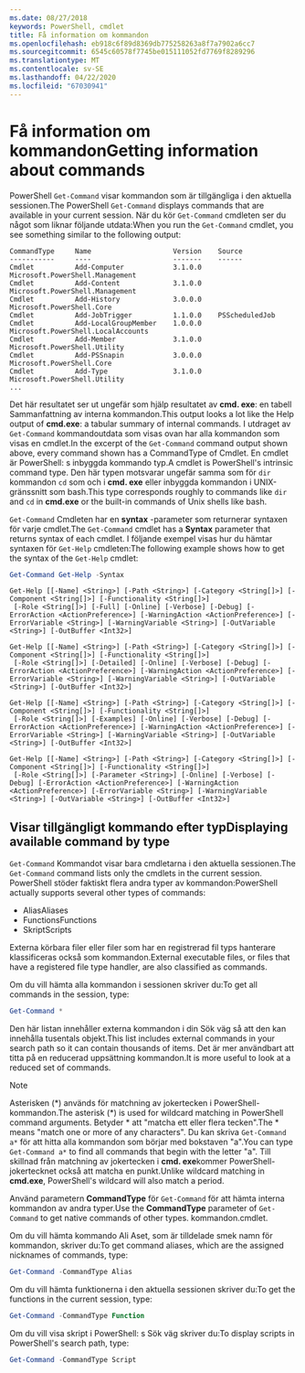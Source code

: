 ```yaml
---
ms.date: 08/27/2018
keywords: PowerShell, cmdlet
title: Få information om kommandon
ms.openlocfilehash: eb918c6f89d8369db775258263a8f7a7902a6cc7
ms.sourcegitcommit: 6545c60578f7745be015111052fd7769f8289296
ms.translationtype: MT
ms.contentlocale: sv-SE
ms.lasthandoff: 04/22/2020
ms.locfileid: "67030941"
---
```

# <a name="getting-information-about-commands"></a><span data-ttu-id="2319b-103">Få information om kommandon</span><span class="sxs-lookup"><span data-stu-id="2319b-103">Getting information about commands</span></span>

<span data-ttu-id="2319b-104">PowerShell `Get-Command` visar kommandon som är tillgängliga i den aktuella sessionen.</span><span class="sxs-lookup"><span data-stu-id="2319b-104">The PowerShell `Get-Command` displays commands that are available in your current session.</span></span>
<span data-ttu-id="2319b-105">När du kör `Get-Command` cmdleten ser du något som liknar följande utdata:</span><span class="sxs-lookup"><span data-stu-id="2319b-105">When you run the `Get-Command` cmdlet, you see something similar to the following output:</span></span>

```output
CommandType     Name                    Version    Source
-----------     ----                    -------    ------
Cmdlet          Add-Computer            3.1.0.0    Microsoft.PowerShell.Management
Cmdlet          Add-Content             3.1.0.0    Microsoft.PowerShell.Management
Cmdlet          Add-History             3.0.0.0    Microsoft.PowerShell.Core
Cmdlet          Add-JobTrigger          1.1.0.0    PSScheduledJob
Cmdlet          Add-LocalGroupMember    1.0.0.0    Microsoft.PowerShell.LocalAccounts
Cmdlet          Add-Member              3.1.0.0    Microsoft.PowerShell.Utility
Cmdlet          Add-PSSnapin            3.0.0.0    Microsoft.PowerShell.Core
Cmdlet          Add-Type                3.1.0.0    Microsoft.PowerShell.Utility
...
```

<span data-ttu-id="2319b-106">Det här resultatet ser ut ungefär som hjälp resultatet av **cmd. exe**: en tabell Sammanfattning av interna kommandon.</span><span class="sxs-lookup"><span data-stu-id="2319b-106">This output looks a lot like the Help output of **cmd.exe**: a tabular summary of internal commands.</span></span> <span data-ttu-id="2319b-107">I utdraget av `Get-Command` kommandoutdata som visas ovan har alla kommandon som visas en cmdlet.</span><span class="sxs-lookup"><span data-stu-id="2319b-107">In the excerpt of the `Get-Command` command output shown above, every command shown has a CommandType of Cmdlet.</span></span> <span data-ttu-id="2319b-108">En cmdlet är PowerShell: s inbyggda kommando typ.</span><span class="sxs-lookup"><span data-stu-id="2319b-108">A cmdlet is PowerShell's intrinsic command type.</span></span> <span data-ttu-id="2319b-109">Den här typen motsvarar ungefär samma som för `dir` kommandon `cd` som och i **cmd. exe** eller inbyggda kommandon i UNIX-gränssnitt som bash.</span><span class="sxs-lookup"><span data-stu-id="2319b-109">This type corresponds roughly to commands like `dir` and `cd` in **cmd.exe** or the built-in commands of Unix shells like bash.</span></span>

<span data-ttu-id="2319b-110">`Get-Command` Cmdleten har en **syntax** -parameter som returnerar syntaxen för varje cmdlet.</span><span class="sxs-lookup"><span data-stu-id="2319b-110">The `Get-Command` cmdlet has a **Syntax** parameter that returns syntax of each cmdlet.</span></span> <span data-ttu-id="2319b-111">I följande exempel visas hur du hämtar syntaxen för `Get-Help` cmdleten:</span><span class="sxs-lookup"><span data-stu-id="2319b-111">The following example shows how to get the syntax of the `Get-Help` cmdlet:</span></span>

```powershell
Get-Command Get-Help -Syntax
```

```output
Get-Help [[-Name] <String>] [-Path <String>] [-Category <String[]>] [-Component <String[]>] [-Functionality <String[]>]
 [-Role <String[]>] [-Full] [-Online] [-Verbose] [-Debug] [-ErrorAction <ActionPreference>] [-WarningAction <ActionPreference>] [-ErrorVariable <String>] [-WarningVariable <String>] [-OutVariable <String>] [-OutBuffer <Int32>]

Get-Help [[-Name] <String>] [-Path <String>] [-Category <String[]>] [-Component <String[]>] [-Functionality <String[]>]
 [-Role <String[]>] [-Detailed] [-Online] [-Verbose] [-Debug] [-ErrorAction <ActionPreference>] [-WarningAction <ActionPreference>] [-ErrorVariable <String>] [-WarningVariable <String>] [-OutVariable <String>] [-OutBuffer <Int32>]

Get-Help [[-Name] <String>] [-Path <String>] [-Category <String[]>] [-Component <String[]>] [-Functionality <String[]>]
 [-Role <String[]>] [-Examples] [-Online] [-Verbose] [-Debug] [-ErrorAction <ActionPreference>] [-WarningAction <ActionPreference>] [-ErrorVariable <String>] [-WarningVariable <String>] [-OutVariable <String>] [-OutBuffer <Int32>]

Get-Help [[-Name] <String>] [-Path <String>] [-Category <String[]>] [-Component <String[]>] [-Functionality <String[]>]
 [-Role <String[]>] [-Parameter <String>] [-Online] [-Verbose] [-Debug] [-ErrorAction <ActionPreference>] [-WarningAction <ActionPreference>] [-ErrorVariable <String>] [-WarningVariable <String>] [-OutVariable <String>] [-OutBuffer <Int32>]
```

## <a name="displaying-available-command-by-type"></a><span data-ttu-id="2319b-112">Visar tillgängligt kommando efter typ</span><span class="sxs-lookup"><span data-stu-id="2319b-112">Displaying available command by type</span></span>

<span data-ttu-id="2319b-113">`Get-Command` Kommandot visar bara cmdletarna i den aktuella sessionen.</span><span class="sxs-lookup"><span data-stu-id="2319b-113">The `Get-Command` command lists only the cmdlets in the current session.</span></span> <span data-ttu-id="2319b-114">PowerShell stöder faktiskt flera andra typer av kommandon:</span><span class="sxs-lookup"><span data-stu-id="2319b-114">PowerShell actually supports several other types of commands:</span></span>

- <span data-ttu-id="2319b-115">Alias</span><span class="sxs-lookup"><span data-stu-id="2319b-115">Aliases</span></span>
- <span data-ttu-id="2319b-116">Functions</span><span class="sxs-lookup"><span data-stu-id="2319b-116">Functions</span></span>
- <span data-ttu-id="2319b-117">Skript</span><span class="sxs-lookup"><span data-stu-id="2319b-117">Scripts</span></span>

<span data-ttu-id="2319b-118">Externa körbara filer eller filer som har en registrerad fil typs hanterare klassificeras också som kommandon.</span><span class="sxs-lookup"><span data-stu-id="2319b-118">External executable files, or files that have a registered file type handler, are also classified as commands.</span></span>

<span data-ttu-id="2319b-119">Om du vill hämta alla kommandon i sessionen skriver du:</span><span class="sxs-lookup"><span data-stu-id="2319b-119">To get all commands in the session, type:</span></span>

```powershell
Get-Command *
```

<span data-ttu-id="2319b-120">Den här listan innehåller externa kommandon i din Sök väg så att den kan innehålla tusentals objekt.</span><span class="sxs-lookup"><span data-stu-id="2319b-120">This list includes external commands in your search path so it can contain thousands of items.</span></span>
<span data-ttu-id="2319b-121">Det är mer användbart att titta på en reducerad uppsättning kommandon.</span><span class="sxs-lookup"><span data-stu-id="2319b-121">It is more useful to look at a reduced set of commands.</span></span>

> [!NOTE]
> <span data-ttu-id="2319b-122">Asterisken (\*) används för matchning av jokertecken i PowerShell-kommandon.</span><span class="sxs-lookup"><span data-stu-id="2319b-122">The asterisk (\*) is used for wildcard matching in PowerShell command arguments.</span></span> <span data-ttu-id="2319b-123">Betyder \* att "matcha ett eller flera tecken".</span><span class="sxs-lookup"><span data-stu-id="2319b-123">The \* means "match one or more of any characters".</span></span> <span data-ttu-id="2319b-124">Du kan skriva `Get-Command a*` för att hitta alla kommandon som börjar med bokstaven "a".</span><span class="sxs-lookup"><span data-stu-id="2319b-124">You can type `Get-Command a*` to find all commands that begin with the letter "a".</span></span> <span data-ttu-id="2319b-125">Till skillnad från matchning av jokertecken i **cmd. exe**kommer PowerShell-jokertecknet också att matcha en punkt.</span><span class="sxs-lookup"><span data-stu-id="2319b-125">Unlike wildcard matching in **cmd.exe**, PowerShell's wildcard will also match a period.</span></span>

<span data-ttu-id="2319b-126">Använd parametern **CommandType** för `Get-Command` för att hämta interna kommandon av andra typer.</span><span class="sxs-lookup"><span data-stu-id="2319b-126">Use the **CommandType** parameter of `Get-Command` to get native commands of other types.</span></span>
<span data-ttu-id="2319b-127">kommandon.</span><span class="sxs-lookup"><span data-stu-id="2319b-127">cmdlet.</span></span>

<span data-ttu-id="2319b-128">Om du vill hämta kommando Ali Aset, som är tilldelade smek namn för kommandon, skriver du:</span><span class="sxs-lookup"><span data-stu-id="2319b-128">To get command aliases, which are the assigned nicknames of commands, type:</span></span>

```powershell
Get-Command -CommandType Alias
```

<span data-ttu-id="2319b-129">Om du vill hämta funktionerna i den aktuella sessionen skriver du:</span><span class="sxs-lookup"><span data-stu-id="2319b-129">To get the functions in the current session, type:</span></span>

```powershell
Get-Command -CommandType Function
```

<span data-ttu-id="2319b-130">Om du vill visa skript i PowerShell: s Sök väg skriver du:</span><span class="sxs-lookup"><span data-stu-id="2319b-130">To display scripts in PowerShell's search path, type:</span></span>

```powershell
Get-Command -CommandType Script
```
